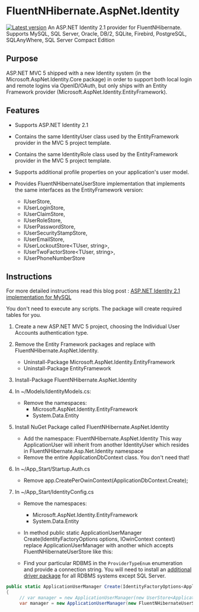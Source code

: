 # FluentNHibernate.AspNet.Identity #
[![Latest version](https://img.shields.io/nuget/v/FluentNHibernate.AspNet.Identity.svg)](https://www.nuget.org/packages/FluentNHibernate.AspNet.Identity/) 
An ASP.NET Identity 2.1 provider for FluentNHibernate.  Supports MySQL, SQL Server, Oracle, DB/2, SQLite, Firebird, PostgreSQL, SQLAnyWhere, SQL Server Compact Edition

## Purpose ##

ASP.NET MVC 5 shipped with a new Identity system (in the Microsoft.AspNet.Identity.Core package) in order to support both local login and remote logins via OpenID/OAuth, but only ships with an
Entity Framework provider (Microsoft.AspNet.Identity.EntityFramework).

## Features ##
* Supports ASP.NET Identity 2.1
* Contains the same IdentityUser class used by the EntityFramework provider in the MVC 5 project template.
* Contains the same IdentityRole class used by the EntityFramework provider in the MVC 5 project template.
* Supports additional profile properties on your application's user model.
* Provides FluentNHibernateUserStore<TUser> implementation that implements the same interfaces as the EntityFramework version:

	- IUserStore<TUser>,
	- IUserLoginStore<TUser>,
	- IUserClaimStore<TUser>,
	- IUserRoleStore<TUser>,
	- IUserPasswordStore<TUser>,
	- IUserSecurityStampStore<TUser>,
	- IUserEmailStore<TUser>,
	- IUserLockoutStore<TUser, string>,
	- IUserTwoFactorStore<TUser, string>,
	- IUserPhoneNumberStore<TUser>

## Instructions ##

For more detailed instructions read this blog post : [ASP.NET Identity 2.1 implementation for MySQL](http://blog.developers.ba/asp-net-identity-2-1-for-MySQL/)

You don't need to execute any scripts.  The package will create required tables for you.

1. Create a new ASP.NET MVC 5 project, choosing the Individual User Accounts authentication type.
2. Remove the Entity Framework packages and replace with FluentNHibernate.AspNet.Identity.

	* Uninstall-Package Microsoft.AspNet.Identity.EntityFramework
	* Uninstall-Package EntityFramework
3. Install-Package FluentNHibernate.AspNet.Identity

    
4. In ~/Models/IdentityModels.cs:
    * Remove the namespaces: 
		* Microsoft.AspNet.Identity.EntityFramework
		* System.Data.Entity
5. Install NuGet Package called FluentNHibernate.AspNet.Identity
    * Add the namespace: FluentNHibernate.AspNet.Identity
	This way ApplicationUser will inherit from another IdentityUser which resides in FluentNHibernate.Asp.Net.Identity namespace
    * Remove the entire ApplicationDbContext class. You don't need that!
	
6. In ~/App_Start/Startup.Auth.cs

	* Remove app.CreatePerOwinContext(ApplicationDbContext.Create);

	
	
7. In ~/App_Start/IdentityConfig.cs
    
	* Remove the namespaces: 
	  	* Microsoft.AspNet.Identity.EntityFramework
		* System.Data.Entity
    * In method  public static ApplicationUserManager Create(IdentityFactoryOptions<ApplicationUserManager> options, IOwinContext context) 
	replace ApplicationUserManager with another which accepts FluentNHibernateUserStore like this:

	* Find your particular RDBMS in the `ProviderTypeEnum` enumeration and provide a connection string.  You will need to install an [additional driver package](DriverPackage.md) for all RDBMS systems except SQL Server.
```C#
public static ApplicationUserManager Create(IdentityFactoryOptions<ApplicationUserManager> options, IOwinContext context) 
{
     // var manager = new ApplicationUserManager(new UserStore<ApplicationUser>(context.Get<ApplicationDbContext>()));
     var manager = new ApplicationUserManager(new FluentNHibernateUserStore<ApplicationUser>(ProviderTypeEnum.MySQL, "nameOrConnectionString"));
	 
```